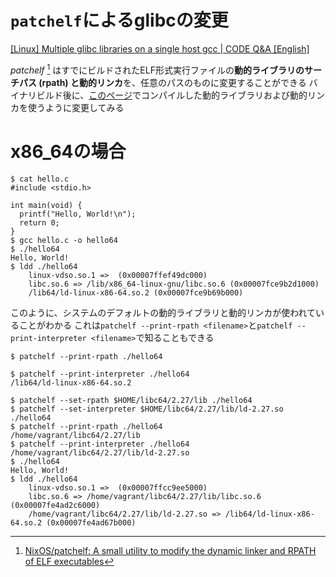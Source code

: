 <!-- TITLE: libc.so.6 -->
<!-- SUBTITLE: A quick summary of Libc So 6 -->

# `patchelf`によるglibcの変更

[\[Linux\] Multiple glibc libraries on a single host gcc | CODE Q&A \[English\]](https://code.i-harness.com/en/q/ced4b)

*patchelf* [^10] はすでにビルドされたELF形式実行ファイルの**動的ライブラリのサーチパス (rpath) **と**動的リンカ**を、任意のパスのものに変更することができる
バイナリビルド後に、[このページ](/ctf/techniques/pwn/libc-so-6/compile-glibc)でコンパイルした動的ライブラリおよび動的リンカを使うように変更してみる


# x86_64の場合

```console
$ cat hello.c 
#include <stdio.h>

int main(void) {
  printf("Hello, World!\n");
  return 0;
}
$ gcc hello.c -o hello64
$ ./hello64 
Hello, World!
$ ldd ./hello64
	linux-vdso.so.1 =>  (0x00007ffef49dc000)
	libc.so.6 => /lib/x86_64-linux-gnu/libc.so.6 (0x00007fce9b2d1000)
	/lib64/ld-linux-x86-64.so.2 (0x00007fce9b69b000)
```

このように、システムのデフォルトの動的ライブラリと動的リンカが使われていることがわかる
これは`patchelf --print-rpath <filename>`と`patchelf --print-interpreter <filename>`で知ることもできる

```console
$ patchelf --print-rpath ./hello64

$ patchelf --print-interpreter ./hello64
/lib64/ld-linux-x86-64.so.2
```





```console
$ patchelf --set-rpath $HOME/libc64/2.27/lib ./hello64
$ patchelf --set-interpreter $HOME/libc64/2.27/lib/ld-2.27.so ./hello64
$ patchelf --print-rpath ./hello64
/home/vagrant/libc64/2.27/lib
$ patchelf --print-interpreter ./hello64
/home/vagrant/libc64/2.27/lib/ld-2.27.so
$ ./hello64
Hello, World!
$ ldd ./hello64
	linux-vdso.so.1 =>  (0x00007ffcc9ee5000)
	libc.so.6 => /home/vagrant/libc64/2.27/lib/libc.so.6 (0x00007fe4ad2c6000)
	/home/vagrant/libc64/2.27/lib/ld-2.27.so => /lib64/ld-linux-x86-64.so.2 (0x00007fe4ad67b000)

```


[^10]: [NixOS/patchelf: A small utility to modify the dynamic linker and RPATH of ELF executables](https://github.com/NixOS/patchelf)

